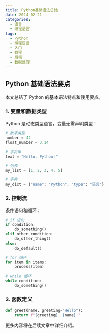 ```yaml
---
title: Python基础语法总结
date: 2024-02-21
categories:
  - 语言
  - 编程语言
tags:
  - Python
  - 编程语言
  - 入门
  - 教程
  - 后端
  - 数据处理
---
```


## Python 基础语法要点

本文总结了 Python 的基本语法特点和使用要点。

### 1. 变量和数据类型

Python 是动态类型语言，变量无需声明类型：

```python
# 数字类型
number = 42
float_number = 3.14

# 字符串
text = "Hello, Python!"

# 列表
my_list = [1, 2, 3, 4, 5]

# 字典
my_dict = {"name": "Python", "type": "语言"}
```

### 2. 控制流

条件语句和循环：

```python
# if 语句
if condition:
    do_something()
elif other_condition:
    do_other_thing()
else:
    do_default()

# for 循环
for item in items:
    process(item)

# while 循环
while condition:
    do_something()
```

### 3. 函数定义

```python
def greet(name, greeting="Hello"):
    return f"{greeting}, {name}!"
```

更多内容将在后续文章中详细介绍。
